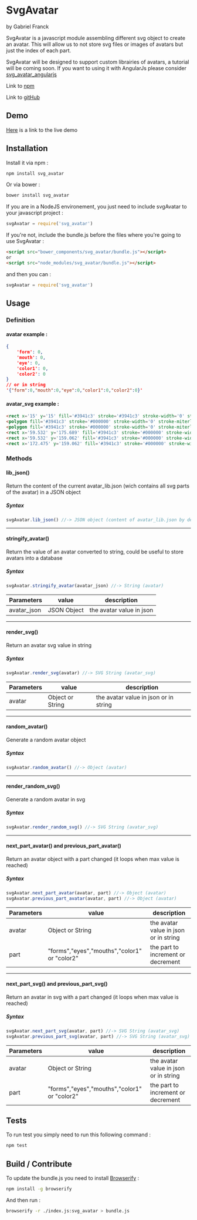 # SvgAvatar

by Gabriel Franck

SvgAvatar is a javascript module assembling different svg object to create an avatar. This will allow us to not store svg files or images of avatars but just the index of each part. 

SvgAvatar will be designed to support custom librairies of avatars, a tutorial will be coming soon.
If you want to using it with AngularJs please consider [svg_avatar_angularjs](https://github.com/Gabfranck/svg_avatar_angularjs) 

Link to [npm](https://www.npmjs.com/package/svg_avatar)

Link to [gitHub](https://github.com/Gabfranck/svg_avatar)


## Demo

[Here](http://embed.plnkr.co/lS0mFYevQgzXaiVnhiSJ/) is a link to the live demo


## Installation 

Install it via npm :
```bash
npm install svg_avatar
```

Or via bower :
```bash
bower install svg_avatar
```

If you are in a NodeJS environement, you just need to include svgAvatar to your javascript project :
```javascript
svgAvatar = require('svg_avatar')
```

If you're not, include the bundle.js before the files where you're going to use SvgAvatar :
```html
<script src="bower_components/svg_avatar/bundle.js"></script>
or
<script src="node_modules/svg_avatar/bundle.js"></script>
```

and then you can :
```javascript
svgAvatar = require('svg_avatar')
```


## Usage

### Definition

#### avatar example :
```json
{
	'form': 0,
	'mouth': 0,
	'eye': 0,
	'color1': 0,
	'color2': 0
}
// or in string
'{"form":0,"mouth":0,"eye":0,"color1":0,"color2":0}'
```

#### avatar_svg example :
```html
<rect x='15' y='15' fill='#3941c3' stroke='#3941c3' stroke-width='0' stroke-miterlimit='10' width='220' height='220'/>
<polygon fill='#3941c3' stroke='#000000' stroke-width='0' stroke-miterlimit='10' points='111.5,113.08 48.84,92.974 97.583,48.761 '/>
<polygon fill='#3941c3' stroke='#000000' stroke-width='0' stroke-miterlimit='10' points='141.144,114.607 203.804,94.5 155.061,50.288 '/>
<rect x='59.532' y='175.689' fill='#3941c3' stroke='#000000' stroke-width='0' stroke-miterlimit='10' width='130.936' height='20.073'/>
<rect x='59.532' y='159.062' fill='#3941c3' stroke='#000000' stroke-width='0' stroke-miterlimit='10' width='17.994' height='36.7'/>
<rect x='172.475' y='159.062' fill='#3941c3' stroke='#000000' stroke-width='0' stroke-miterlimit='10' width='17.993' height='36.7'/> 
```

### Methods

#### lib_json()

Return the content of the current avatar_lib.json (wich contains all svg parts of the avatar) in a JSON object

##### Syntax

```javascript
svgAvatar.lib_json() //-> JSON object (content of avatar_lib.json by default)
```

---

#### stringify_avatar()

Return the value of an avatar converted to string, could be useful to store avatars into a database

##### Syntax

```javascript
svgAvatar.stringify_avatar(avatar_json) //-> String (avatar)
```

|Parameters| value | description|
|---|---|---|
|avatar_json | JSON Object | the avatar value in json |

---

#### render_svg()

Return an avatar svg value in string

##### Syntax

```javascript
svgAvatar.render_svg(avatar) //-> SVG String (avatar_svg)
```

|Parameters| value | description|
|---|---|---|
|avatar | Object or String | the avatar value in json or in string |

---

#### random_avatar()

Generate a random avatar object

##### Syntax

```javascript
svgAvatar.random_avatar() //-> Object (avatar)
```

---

#### render_random_svg()

Generate a random avatar in svg

##### Syntax

```javascript
svgAvatar.render_random_svg() //-> SVG String (avatar_svg)
```

---

#### next_part_avatar() and previous_part_avatar()

Return an avatar object with a part changed (it loops when max value is reached)

##### Syntax

```javascript
svgAvatar.next_part_avatar(avatar, part) //-> Object (avatar)
svgAvatar.previous_part_avatar(avatar, part) //-> Object (avatar)
```

|Parameters| value | description|
|---|---|---|
|avatar | Object or String | the avatar value in json or in string |
|part|"forms","eyes","mouths","color1" or "color2"| the part to increment or decrement |

---

#### next_part_svg() and previous_part_svg()

Return an avatar in svg with a part changed (it loops when max value is reached)

##### Syntax

```javascript
svgAvatar.next_part_svg(avatar, part) //-> SVG String (avatar_svg)
svgAvatar.previous_part_svg(avatar, part) //-> SVG String (avatar_svg)
```

|Parameters| value | description|
|---|---|---|
|avatar | Object or String | the avatar value in json or in string |
|part|"forms","eyes","mouths","color1" or "color2"| the part to increment or decrement |


## Tests

To run test you simply need to run this following command :
```bash
npm test
```

## Build / Contribute


To update the bundle.js you need to install [Browserify](http://browserify.org/) :
```bash
npm install -g browserify
```
And then run :
```bash
browserify -r ./index.js:svg_avatar > bundle.js
```